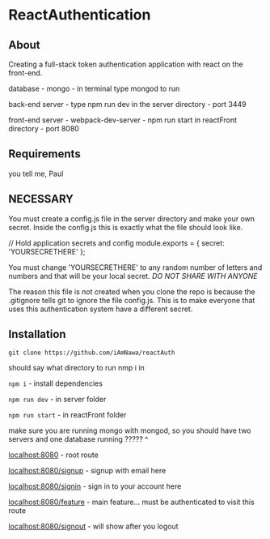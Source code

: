 # ReactAuthentication

## About

Creating a full-stack token authentication application with react on the front-end.

database - mongo - in terminal type mongod to run

back-end server - type npm run dev in the server directory - port 3449

front-end server - webpack-dev-server - npm run start in reactFront directory  - port 8080

## Requirements

  you tell me, Paul

## NECESSARY

You must create a config.js file in the server directory and make your own secret.  Inside the config.js this is exactly what the file should look like.

// Hold application secrets and config
module.exports = {
  secret: 'YOURSECRETHERE'
};

You must change 'YOURSECRETHERE' to any random number of letters and numbers and that will be your local secret. *DO NOT SHARE WITH ANYONE*

The reason this file is not created when you clone the repo is because the .gitignore tells git to ignore the file config.js.  This is to make everyone that uses this authentication system have a different secret. 

## Installation


`git clone https://github.com/iAmNawa/reactAuth`

should say what directory to run nmp i in

 `npm i` - install dependencies

`npm run dev` - in server folder

`npm run start` - in reactFront folder

make sure you are running mongo with mongod, so you should have two servers and one database running
????? ^

<localhost:8080> - root route

<localhost:8080/signup> - signup with email here

<localhost:8080/signin> - sign in to your account here

<localhost:8080/feature> - main feature... must be authenticated to visit this route

<localhost:8080/signout> - will show after you logout
